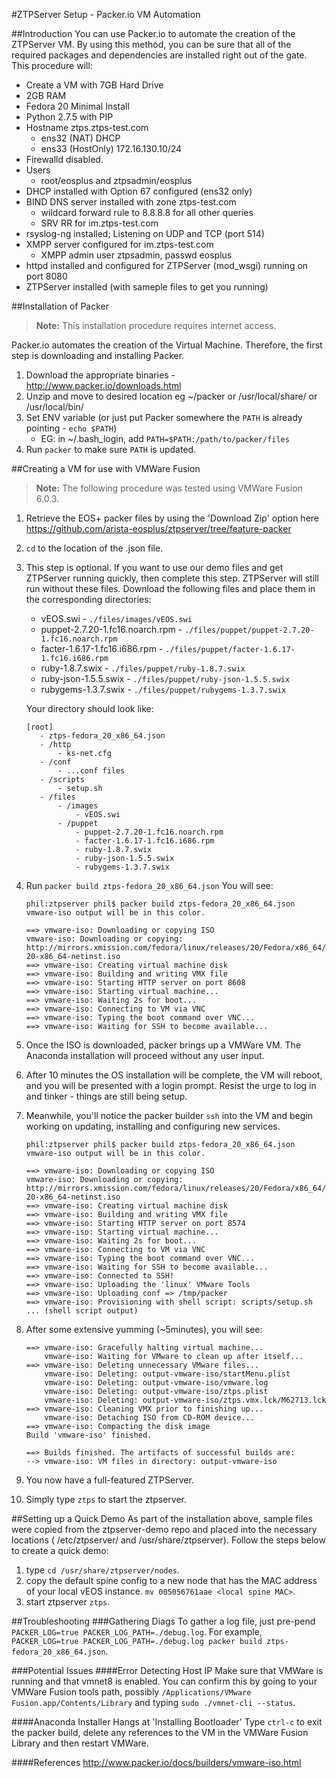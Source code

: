 #ZTPServer Setup - Packer.io VM Automation

##Introduction
You can use Packer.io to automate the creation of the ZTPServer VM.  By using this method, you can be sure that all of the required packages and dependencies are installed right out of the gate.  This procedure will:

* Create a VM with 7GB Hard Drive
* 2GB RAM
* Fedora 20 Minimal Install
* Python 2.7.5 with PIP
* Hostname ztps.ztps-test.com
    * ens32 (NAT) DHCP
    * ens33 (HostOnly) 172.16.130.10/24
* Firewalld disabled.
* Users
    * root/eosplus and ztpsadmin/eosplus
* DHCP installed with Option 67 configured (ens32 only)
* BIND DNS server installed with zone ztps-test.com
    * wildcard forward rule to 8.8.8.8 for all other queries
    * SRV RR for im.ztps-test.com
* rsyslog-ng installed; Listening on UDP and TCP (port 514)
* XMPP server configured for im.ztps-test.com
    * XMPP admin user ztpsadmin, passwd eosplus
* httpd installed and configured for ZTPServer (mod_wsgi) running on port 8080
* ZTPServer installed (with sameple files to get you running)

##Installation of Packer
> **Note:** This installation procedure requires internet access.

Packer.io automates the creation of the Virtual Machine.  Therefore, the first step is downloading and installing Packer.

1. Download the appropriate binaries - http://www.packer.io/downloads.html
2. Unzip and move to desired location eg ~/packer or /usr/local/share/ or /usr/local/bin/
3. Set ENV variable (or just put Packer somewhere the ```PATH``` is already pointing - ```echo $PATH```)
    * EG: in ~/.bash_login, add ```PATH=$PATH:/path/to/packer/files```
4. Run ```packer``` to make sure ```PATH``` is updated.

##Creating a VM for use with VMWare Fusion
> **Note:** The following procedure was tested using VMWare Fusion 6.0.3.

1. Retrieve the EOS+ packer files by using the 'Download Zip' option here https://github.com/arista-eosplus/ztpserver/tree/feature-packer
2. ```cd``` to the location of the .json file.
3. This step is optional. If you want to use our demo files and get ZTPServer running quickly, then complete this step. ZTPServer will still run without these files.
    Download the following files and place them in the corresponding directories:
    * vEOS.swi - ```./files/images/vEOS.swi```
    * puppet-2.7.20-1.fc16.noarch.rpm - ```./files/puppet/puppet-2.7.20-1.fc16.noarch.rpm```
    * facter-1.6.17-1.fc16.i686.rpm - ```./files/puppet/facter-1.6.17-1.fc16.i686.rpm```
    * ruby-1.8.7.swix - ```./files/puppet/ruby-1.8.7.swix```
    * ruby-json-1.5.5.swix - ```./files/puppet/ruby-json-1.5.5.swix```
    * rubygems-1.3.7.swix - ```./files/puppet/rubygems-1.3.7.swix```
    
    Your directory should look like:
    ```
    [root]
       - ztps-fedora_20_x86_64.json
       - /http
           - ks-net.cfg
       - /conf
           - ...conf files
       - /scripts
           - setup.sh
       - /files
           - /images
               - vEOS.swi
           - /puppet
               - puppet-2.7.20-1.fc16.noarch.rpm
               - facter-1.6.17-1.fc16.i686.rpm
               - ruby-1.8.7.swix
               - ruby-json-1.5.5.swix
               - rubygems-1.3.7.swix
   ```
4. Run ```packer build ztps-fedora_20_x86_64.json```
    You will see:
    ```
    phil:ztpserver phil$ packer build ztps-fedora_20_x86_64.json
    vmware-iso output will be in this color.
    
    ==> vmware-iso: Downloading or copying ISO
    vmware-iso: Downloading or copying: http://mirrors.xmission.com/fedora/linux/releases/20/Fedora/x86_64/iso/Fedora-20-x86_64-netinst.iso
    ==> vmware-iso: Creating virtual machine disk
    ==> vmware-iso: Building and writing VMX file
    ==> vmware-iso: Starting HTTP server on port 8608
    ==> vmware-iso: Starting virtual machine...
    ==> vmware-iso: Waiting 2s for boot...
    ==> vmware-iso: Connecting to VM via VNC
    ==> vmware-iso: Typing the boot command over VNC...
    ==> vmware-iso: Waiting for SSH to become available...
    ```
5. Once the ISO is downloaded, packer brings up a VMWare VM. The Anaconda installation will proceed without any user input.
6. After 10 minutes the OS installation will be complete, the VM will reboot, and you will be presented with a login prompt.  Resist the urge to log in and tinker - things are still being setup.
7. Meanwhile, you'll notice the packer builder ```ssh``` into the VM and begin working on updating, installing and configuring new services.
    ```
    phil:ztpserver phil$ packer build ztps-fedora_20_x86_64.json
    vmware-iso output will be in this color.
    
    ==> vmware-iso: Downloading or copying ISO
    vmware-iso: Downloading or copying: http://mirrors.xmission.com/fedora/linux/releases/20/Fedora/x86_64/iso/Fedora-20-x86_64-netinst.iso
    ==> vmware-iso: Creating virtual machine disk
    ==> vmware-iso: Building and writing VMX file
    ==> vmware-iso: Starting HTTP server on port 8574
    ==> vmware-iso: Starting virtual machine...
    ==> vmware-iso: Waiting 2s for boot...
    ==> vmware-iso: Connecting to VM via VNC
    ==> vmware-iso: Typing the boot command over VNC...
    ==> vmware-iso: Waiting for SSH to become available...
    ==> vmware-iso: Connected to SSH!
    ==> vmware-iso: Uploading the 'linux' VMware Tools
    ==> vmware-iso: Uploading conf => /tmp/packer
    ==> vmware-iso: Provisioning with shell script: scripts/setup.sh
    ... (shell script output)
    ```
8. After some extensive yumming (~5minutes), you will see:
    ```
    ==> vmware-iso: Gracefully halting virtual machine...
        vmware-iso: Waiting for VMware to clean up after itself...
    ==> vmware-iso: Deleting unnecessary VMware files...
        vmware-iso: Deleting: output-vmware-iso/startMenu.plist
        vmware-iso: Deleting: output-vmware-iso/vmware.log
        vmware-iso: Deleting: output-vmware-iso/ztps.plist
        vmware-iso: Deleting: output-vmware-iso/ztps.vmx.lck/M62713.lck
    ==> vmware-iso: Cleaning VMX prior to finishing up...
        vmware-iso: Detaching ISO from CD-ROM device...
    ==> vmware-iso: Compacting the disk image
    Build 'vmware-iso' finished.
    
    ==> Builds finished. The artifacts of successful builds are:
    --> vmware-iso: VM files in directory: output-vmware-iso
    ```
9. You now have a full-featured ZTPServer.
10. Simply type ```ztps``` to start the ztpserver.

##Setting up a Quick Demo
As part of the installation above, sample files were copied from the ztpserver-demo repo and placed into the necessary locations ( /etc/ztpserver/ and /usr/share/ztpserver).  Follow the steps below to create a quick demo:

1. type ```cd /usr/share/ztpserver/nodes```.
2. copy the default spine config to a new node that has the MAC address of your local vEOS instance. ```mv 005056761aae <local spine MAC>```.
3. start ztpserver ```ztps```.

##Troubleshooting
###Gathering Diags
To gather a log file, just pre-pend ```PACKER_LOG=true PACKER_LOG_PATH=./debug.log```.  For example, ```PACKER_LOG=true PACKER_LOG_PATH=./debug.log packer build ztps-fedora_20_x86_64.json```.

###Potential Issues
####Error Detecting Host IP
Make sure that VMWare is running and that vmnet8 is enabled.  You can confirm this by going to your VMWare Fusion tools path, possibly ```/Applications/VMware Fusion.app/Contents/Library``` and typing ```sudo ./vmnet-cli --status```.

####Anaconda Installer Hangs at 'Installing Bootloader'
Type ```ctrl-c``` to exit the packer build, delete any references to the VM in the VMWare Fusion Library and then restart VMWare.

####References
http://www.packer.io/docs/builders/vmware-iso.html
